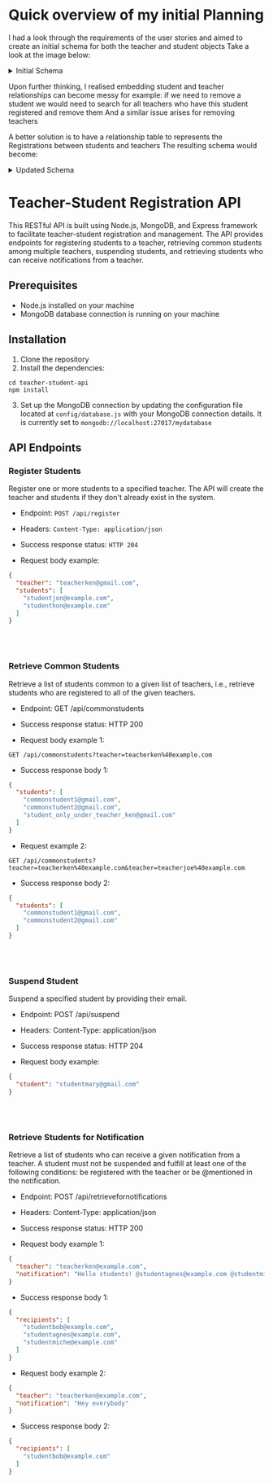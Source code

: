 # Quick overview of my initial Planning
I had a look through the requirements of the user stories and aimed to create an initial schema for both the teacher and student objects
Take a look at the image below:
<details>
<summary>Initial Schema</summary>

![image](https://github.com/arhussain1/SeniorBackendDevAssessment/assets/96926931/d6f1bd20-4712-40e6-b400-e8651851a6d2)

</details>

Upon further thinking, I realised embedding student and teacher relationships can become messy for example:
if we need to remove a student we would need to search for all teachers who have this student registered and remove them
And a similar issue arises for removing teachers

A better solution is to have a relationship table to represents the Registrations between students and teachers
The resulting schema would become:

<details>
<summary>Updated Schema</summary>

![image](https://github.com/arhussain1/SeniorBackendDevAssessment/assets/96926931/4ab97685-d3c5-405e-acfa-567081a81084)

</details>

# Teacher-Student Registration API

This RESTful API is built using Node.js, MongoDB, and Express framework to facilitate teacher-student registration and management. The API provides endpoints for registering students to a teacher, retrieving common students among multiple teachers, suspending students, and retrieving students who can receive notifications from a teacher.

## Prerequisites

- Node.js installed on your machine
- MongoDB database connection is running on your machine

## Installation

1. Clone the repository 
2. Install the dependencies:
```
cd teacher-student-api
npm install
```
3. Set up the MongoDB connection by updating the configuration file located at `config/database.js` with your MongoDB connection details.
It is currently set to `mongodb://localhost:27017/mydatabase`

## API Endpoints

### Register Students
Register one or more students to a specified teacher. The API will create the teacher and students if they don't already exist in the system.

- Endpoint: `POST /api/register`
- Headers: `Content-Type: application/json`
- Success response status: `HTTP 204`

- Request body example:

```json
{
  "teacher": "teacherken@gmail.com",
  "students": [
    "studentjon@example.com",
    "studenthon@example.com"
  ]
}
```
<br/><br/>
### Retrieve Common Students
Retrieve a list of students common to a given list of teachers, i.e., retrieve students who are registered to all of the given teachers.

- Endpoint: GET /api/commonstudents
- Success response status: HTTP 200

- Request body example 1:
```
GET /api/commonstudents?teacher=teacherken%40example.com
```

- Success response body 1:
```json
{
  "students": [
    "commonstudent1@gmail.com",
    "commonstudent2@gmail.com",
    "student_only_under_teacher_ken@gmail.com"
  ]
}
```

- Request example 2:
```
GET /api/commonstudents?teacher=teacherken%40example.com&teacher=teacherjoe%40example.com
```

- Success response body 2:
```json
{
  "students": [
    "commonstudent1@gmail.com",
    "commonstudent2@gmail.com"
  ]
}
```
<br/><br/>
### Suspend Student
Suspend a specified student by providing their email.

- Endpoint: POST /api/suspend
- Headers: Content-Type: application/json
- Success response status: HTTP 204

- Request body example:

```json
{
  "student": "studentmary@gmail.com"
}
```
<br/><br/>
### Retrieve Students for Notification
Retrieve a list of students who can receive a given notification from a teacher. A student must not be suspended and fulfill at least one of the following conditions: be registered with the teacher or be @mentioned in the notification.

- Endpoint: POST /api/retrievefornotifications
- Headers: Content-Type: application/json
- Success response status: HTTP 200

- Request body example 1:
```json
{
  "teacher": "teacherken@example.com",
  "notification": "Hello students! @studentagnes@example.com @studentmiche@example.com"
}
```

- Success response body 1:
```json
{
  "recipients": [
    "studentbob@example.com",
    "studentagnes@example.com",
    "studentmiche@example.com"
  ]
}
```

- Request body example 2:
```json
{
  "teacher": "teacherken@example.com",
  "notification": "Hey everybody"
}
```

- Success response body 2:
```json
{
  "recipients": [
    "studentbob@example.com"
  ]
}
```









